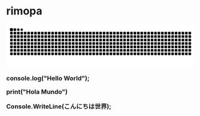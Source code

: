 # rimopa

<p align=center><img align="center" src="https://raw.githubusercontent.com/RIMOPA/RIMOPA/output/github-contribution-grid-snake-dark.svg?palette=github-dark" /></p>

<h3>

console.log("Hello World");

print("Hola Mundo")

Console.WriteLine(こんにちは世界);
</h3>
